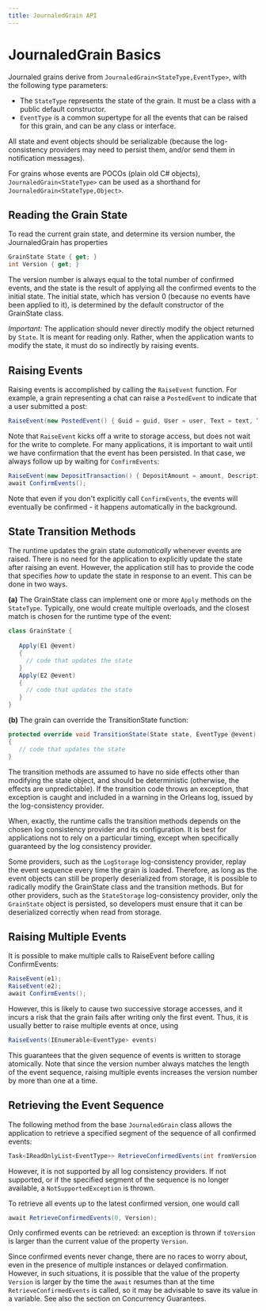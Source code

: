 ```yaml
---
title: JournaledGrain API
---
```


# JournaledGrain Basics

Journaled grains derive from `JournaledGrain<StateType,EventType>`, with the following type parameters:

* The `StateType` represents the state of the grain. It must be a class with a public default constructor.  
* `EventType` is a common supertype for all the events that can be raised for this grain, and can be any class or interface. 

All state and event objects should be serializable (because the log-consistency providers may need to persist them, and/or send them in notification messages). 

For grains whose events are POCOs (plain old C# objects),  `JournaledGrain<StateType>` can be used as a shorthand for `JournaledGrain<StateType,Object>`.

## Reading the Grain State

To read the current grain state, and determine its version number, the JournaledGrain has properties

```csharp
GrainState State { get; }
int Version { get; }
```

The version number is always equal to the total number of confirmed events, and the state is the result of applying all the confirmed events to the initial state. The initial state, which has version 0 (because no events have been applied to it), is determined by the default constructor of the GrainState class.

_Important:_ The application should never directly modify the object returned by `State`. It is meant for reading only. Rather, when the application wants to modify the state, it must do so indirectly by raising events.

## Raising Events

Raising events is accomplished by calling the `RaiseEvent` function. For example, a grain representing a chat can raise a `PostedEvent` to indicate that a user submitted a post:

```csharp
RaiseEvent(new PostedEvent() { Guid = guid, User = user, Text = text, Timestamp = DateTime.UtcNow });
```

Note that `RaiseEvent` kicks off a write to storage access, but does not wait for the write to complete. For many applications, it is important to wait until we have confirmation that the event has been persisted. In that case, we always follow up by waiting for `ConfirmEvents`:

```csharp
RaiseEvent(new DepositTransaction() { DepositAmount = amount, Description = description });
await ConfirmEvents();
```

Note that even if you don't explicitly call `ConfirmEvents`, the events will eventually be confirmed - it happens automatically in the background. 

## State Transition Methods

The runtime updates the grain state _automatically_ whenever events are raised. There is no need for the application to explicitly update the state after raising an event. However, the application still has to provide the code that specifies _how_ to update the state in response to an event. This can be done in two ways.

**(a)** The GrainState class can implement one or more `Apply` methods on the `StateType`. Typically, one would create multiple overloads, and the closest match is chosen for the runtime type of the event:
```csharp
class GrainState {
   
   Apply(E1 @event)  
   {
     // code that updates the state
   }
   Apply(E2 @event)  
   {
     // code that updates the state
   }
}
```

**(b)** The grain can override the TransitionState function:
```csharp
protected override void TransitionState(State state, EventType @event)
{
   // code that updates the state
}
```

The transition methods are assumed to have no side effects other than modifying the state object, and should be deterministic (otherwise, the effects are unpredictable).  If the transition code throws an exception, that exception is caught and included in a warning in the Orleans log, issued by the log-consistency provider.  

When, exactly, the runtime calls the transition methods depends on the chosen log consistency provider and its configuration. It is best for applications not to rely on a particular timing, except when specifically guaranteed by the log consistency provider. 

Some providers, such as the `LogStorage` log-consistency provider, replay the event sequence every time the grain is loaded. Therefore, as long as the event objects can still be properly deserialized from storage, it is possible to radically modify the GrainState class and the transition methods. But for other providers, such as the `StateStorage` log-consistency provider, only the `GrainState` object is persisted, so developers must ensure that it can be deserialized correctly when read from storage. 


## Raising Multiple Events

It is possible to make multiple calls to RaiseEvent before calling ConfirmEvents:

```csharp
RaiseEvent(e1);
RaiseEvent(e2);
await ConfirmEvents();
```

However, this is likely to cause two successive storage accesses, and it incurs a risk that the grain fails after writing only the first event. Thus, it is usually better to raise multiple events at once, using

```csharp
RaiseEvents(IEnumerable<EventType> events)
```

This guarantees that the given sequence of events is written to storage atomically. Note that since the version number always matches the length of the event sequence, raising multiple events increases the version number by more than one at a time.


## Retrieving the Event Sequence

The following method from the base `JournaledGrain` class allows the application to retrieve a specified segment of the sequence of all confirmed events:

```csharp
Task<IReadOnlyList<EventType>> RetrieveConfirmedEvents(int fromVersion, int toVersion)
```

However, it is not supported by all log consistency providers. If not supported, or if the specified segment of the sequence is no longer available, a `NotSupportedException` is thrown. 

To retrieve all events up to the latest confirmed version, one would call 
```csharp
await RetrieveConfirmedEvents(0, Version);
```

Only confirmed events can be retrieved: an exception is thrown if `toVersion` is larger than the current value of the property `Version`.

Since confirmed events never change, there are no races to worry about, even in the presence of multiple instances or delayed confirmation. However, in such situations, it is possible that the value of the property `Version` is larger by the time the `await` resumes than at the time `RetrieveConfirmedEvents` is called, so it may be advisable to save its value in a variable. See also the section on Concurrency Guarantees.
 



